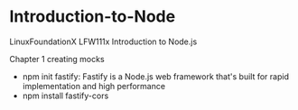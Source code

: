 # Introduction-to-Node
LinuxFoundationX LFW111x Introduction to Node.js

Chapter 1 creating mocks
 - npm init fastify:  Fastify is a Node.js web framework that's built for rapid implementation and high performance
 - npm install fastify-cors